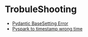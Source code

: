 # TrobuleShooting

- [Pydantic BaseSetting Error](/contents/2023-11/2023-11-03.md)
- [Pyspark to timestamp wrong time](/contents/2023-11/2023-11-06.md)
